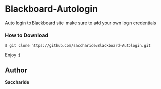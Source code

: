 # Blackboard-Autologin 

Auto login to Blackboard site, make sure to add your own login credentials

### How to Download
```
$ git clone https://github.com/saccharide/Blackboard-Autologin.git
```                                                                      
Enjoy :)

## Author
**Saccharide**
